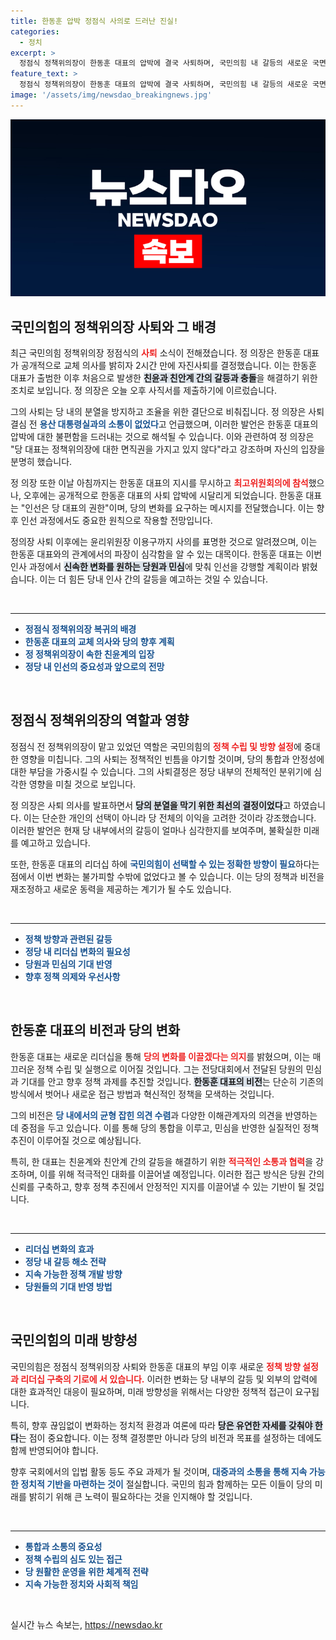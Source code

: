 ```yaml
---
title: 한동훈 압박 정점식 사의로 드러난 진실!
categories:
  - 정치
excerpt: >
  정점식 정책위의장이 한동훈 대표의 압박에 결국 사퇴하며, 국민의힘 내 갈등의 새로운 국면이 열렸습니다. 변화의 조짐 속에 당직 인선이 급물살을 타는 가운데, 정치권의 긴장감이 높아지고 있습니다. 클릭해서 자세히 알아보세요!
feature_text: >
  정점식 정책위의장이 한동훈 대표의 압박에 결국 사퇴하며, 국민의힘 내 갈등의 새로운 국면이 열렸습니다. 변화의 조짐 속에 당직 인선이 급물살을 타는 가운데, 정치권의 긴장감이 높아지고 있습니다. 클릭해서 자세히 알아보세요!
image: '/assets/img/newsdao_breakingnews.jpg'
---
```


<p><img src="/assets/img/newsdao_breakingnews.jpg" alt="firstkoreanews 속보" /></p>

<h2 data-ke-size="size26">국민의힘의 정책위의장 사퇴와 그 배경</h2>

<p data-ke-size="size16">최근 국민의힘 정책위의장 정점식의 <b><span style="color: #ee2323;">사퇴</span></b> 소식이 전해졌습니다. 정 의장은 한동훈 대표가 공개적으로 교체 의사를 밝히자 2시간 만에 자진사퇴를 결정했습니다. 이는 한동훈 대표가 출범한 이후 처음으로 발생한 <b><span style="background-color: #21538527;">친윤과 친안계 간의 갈등과 충돌</span></b>을 해결하기 위한 조치로 보입니다. 정 의장은 오늘 오후 사직서를 제출하기에 이르렀습니다.</p>

<p data-ke-size="size16">그의 사퇴는 당 내의 분열을 방지하고 조율을 위한 결단으로 비춰집니다. 정 의장은 사퇴 결심 전 <b><span style="color: #1a5490;">용산 대통령실과의 소통이 없었다</span></b>고 언급했으며, 이러한 발언은 한동훈 대표의 압박에 대한 불편함을 드러내는 것으로 해석될 수 있습니다. 이와 관련하여 정 의장은 "당 대표는 정책위의장에 대한 면직권을 가지고 있지 않다"라고 강조하며 자신의 입장을 분명히 했습니다.</p>

<p data-ke-size="size16">정 의장 또한 이날 아침까지는 한동훈 대표의 지시를 무시하고 <b><span style="color: #ee2323;">최고위원회의에 참석</span></b>했으나, 오후에는 공개적으로 한동훈 대표의 사퇴 압박에 시달리게 되었습니다. 한동훈 대표는 "인선은 당 대표의 권한"이며, 당의 변화를 요구하는 메시지를 전달했습니다. 이는 향후 인선 과정에서도 중요한 원칙으로 작용할 전망입니다.</p>

<p data-ke-size="size16">정의장 사퇴 이후에는 윤리위원장 이용구까지 사의를 표명한 것으로 알려졌으며, 이는 한동훈 대표와의 관계에서의 파장이 심각함을 알 수 있는 대목이다. 한동훈 대표는 이번 인사 과정에서 <b><span style="background-color: #21538527;">신속한 변화를 원하는 당원과 민심</span></b>에 맞춰 인선을 강행할 계획이라 밝혔습니다. 이는 더 힘든 당내 인사 간의 갈등을 예고하는 것일 수 있습니다.</p>

<p data-ke-size="size16">&nbsp;</p>

<hr />

<ul>
<li><b><span style="color: #1a5490;">정점식 정책위의장 복귀의 배경</span></b></li>
<li><b><span style="color: #1a5490;">한동훈 대표의 교체 의사와 당의 향후 계획</span></b></li>
<li><b><span style="color: #1a5490;">정 정책위의장이 속한 친윤계의 입장</span></b></li>
<li><b><span style="color: #1a5490;">정당 내 인선의 중요성과 앞으로의 전망</span></b></li>
</ul>

<p data-ke-size="size16">&nbsp;</p>

<h2 data-ke-size="size26">정점식 정책위의장의 역할과 영향</h2>

<p data-ke-size="size16">정점식 전 정책위의장이 맡고 있었던 역할은 국민의힘의 <b><span style="color: #ee2323;">정책 수립 및 방향 설정</span></b>에 중대한 영향을 미칩니다. 그의 사퇴는 정책적인 빈틈을 야기할 것이며, 당의 통합과 안정성에 대한 부담을 가중시킬 수 있습니다. 그의 사퇴결정은 정당 내부의 전체적인 분위기에 심각한 영향을 미칠 것으로 보입니다.</p>

<p data-ke-size="size16">정 의장은 사퇴 의사를 발표하면서 <b><span style="background-color: #21538527;">당의 분열을 막기 위한 최선의 결정이었다</span></b>고 하였습니다. 이는 단순한 개인의 선택이 아니라 당 전체의 이익을 고려한 것이라 강조했습니다. 이러한 발언은 현재 당 내부에서의 갈등이 얼마나 심각한지를 보여주며, 불확실한 미래를 예고하고 있습니다.</p>

<p data-ke-size="size16">또한, 한동훈 대표의 리더십 하에 <b><span style="color: #1a5490;">국민의힘이 선택할 수 있는 정확한 방향이 필요</span></b>하다는 점에서 이번 변화는 불가피할 수밖에 없었다고 볼 수 있습니다. 이는 당의 정책과 비전을 재조정하고 새로운 동력을 제공하는 계기가 될 수도 있습니다.</p>

<p data-ke-size="size16">&nbsp;</p>

<hr />

<ul>
<li><b><span style="color: #1a5490;">정책 방향과 관련된 갈등</span></b></li>
<li><b><span style="color: #1a5490;">정당 내 리더십 변화의 필요성</span></b></li>
<li><b><span style="color: #1a5490;">당원과 민심의 기대 반영</span></b></li>
<li><b><span style="color: #1a5490;">향후 정책 의제와 우선사항</span></b></li>
</ul>

<p data-ke-size="size16">&nbsp;</p>

<h2 data-ke-size="size26">한동훈 대표의 비전과 당의 변화</h2>

<p data-ke-size="size16">한동훈 대표는 새로운 리더십을 통해 <b><span style="color: #ee2323;">당의 변화를 이끌겠다는 의지</span></b>를 밝혔으며, 이는 매끄러운 정책 수립 및 실행으로 이어질 것입니다. 그는 전당대회에서 전달된 당원의 민심과 기대를 안고 향후 정책 과제를 추진할 것입니다. <b><span style="background-color: #21538527;">한동훈 대표의 비전</span></b>는 단순히 기존의 방식에서 벗어나 새로운 접근 방법과 혁신적인 정책을 모색하는 것입니다.</p>

<p data-ke-size="size16">그의 비전은 <b><span style="color: #1a5490;">당 내에서의 균형 잡힌 의견 수렴</span></b>과 다양한 이해관계자의 의견을 반영하는 데 중점을 두고 있습니다. 이를 통해 당의 통합을 이루고, 민심을 반영한 실질적인 정책 추진이 이루어질 것으로 예상됩니다.</p>

<p data-ke-size="size16">특히, 한 대표는 친윤계와 친안계 간의 갈등을 해결하기 위한 <b><span style="color: #ee2323;">적극적인 소통과 협력</span></b>을 강조하며, 이를 위해 적극적인 대화를 이끌어낼 예정입니다. 이러한 접근 방식은 당원 간의 신뢰를 구축하고, 향후 정책 추진에서 안정적인 지지를 이끌어낼 수 있는 기반이 될 것입니다.</p>

<p data-ke-size="size16">&nbsp;</p>

<hr />

<ul>
<li><b><span style="color: #1a5490;">리더십 변화의 효과</span></b></li>
<li><b><span style="color: #1a5490;">정당 내 갈등 해소 전략</span></b></li>
<li><b><span style="color: #1a5490;">지속 가능한 정책 개발 방향</span></b></li>
<li><b><span style="color: #1a5490;">당원들의 기대 반영 방법</span></b></li>
</ul>

<p data-ke-size="size16">&nbsp;</p>

<h2 data-ke-size="size26">국민의힘의 미래 방향성</h2>

<p data-ke-size="size16">국민의힘은 정점식 정책위의장 사퇴와 한동훈 대표의 부임 이후 새로운 <b><span style="color: #ee2323;">정책 방향 설정과 리더십 구축의 기로에 서 있습니다.</span></b> 이러한 변화는 당 내부의 갈등 및 외부의 압력에 대한 효과적인 대응이 필요하며, 미래 방향성을 위해서는 다양한 정책적 접근이 요구됩니다.</p>

<p data-ke-size="size16">특히, 향후 끊임없이 변화하는 정치적 환경과 여론에 따라 <b><span style="background-color: #21538527;">당은 유연한 자세를 갖춰야 한다</span></b>는 점이 중요합니다. 이는 정책 결정뿐만 아니라 당의 비전과 목표를 설정하는 데에도 함께 반영되어야 합니다.</p>

<p data-ke-size="size16">향후 국회에서의 입법 활동 등도 주요 과제가 될 것이며, <b><span style="color: #1a5490;">대중과의 소통을 통해 지속 가능한 정치적 기반을 마련하는 것이</span></b> 절실합니다. 국민의 힘과 함께하는 모든 이들이 당의 미래를 밝히기 위해 큰 노력이 필요하다는 것을 인지해야 할 것입니다.</p>

<p data-ke-size="size16">&nbsp;</p>

<hr />

<ul>
<li><b><span style="color: #1a5490;">통합과 소통의 중요성</span></b></li>
<li><b><span style="color: #1a5490;">정책 수립의 심도 있는 접근</span></b></li>
<li><b><span style="color: #1a5490;">당 원활한 운영을 위한 체계적 전략</span></b></li>
<li><b><span style="color: #1a5490;">지속 가능한 정치와 사회적 책임</span></b></li>
</ul>

<p data-ke-size="size16">&nbsp;</p>
실시간 뉴스 속보는, <a href="https://newsdao.kr" rel="dofollow">https://newsdao.kr</a>


